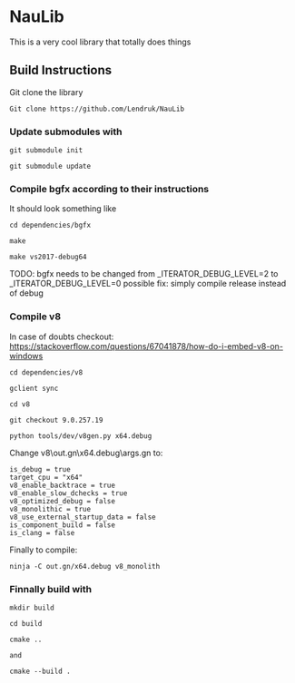 # NauLib
This is a very cool library that totally does things

## Build Instructions

Git clone the library

```
Git clone https://github.com/Lendruk/NauLib
```

### Update submodules with

```
git submodule init

git submodule update
```

### Compile bgfx according to their instructions

It should look something like

```
cd dependencies/bgfx

make

make vs2017-debug64 
```

TODO: bgfx needs to be changed from _ITERATOR_DEBUG_LEVEL=2 to _ITERATOR_DEBUG_LEVEL=0 possible fix: simply compile release instead of debug


### Compile v8

In case of doubts checkout: https://stackoverflow.com/questions/67041878/how-do-i-embed-v8-on-windows 

```
cd dependencies/v8

gclient sync

cd v8

git checkout 9.0.257.19

python tools/dev/v8gen.py x64.debug
```

Change v8\out.gn\x64.debug\args.gn to:

```
is_debug = true
target_cpu = "x64"
v8_enable_backtrace = true
v8_enable_slow_dchecks = true
v8_optimized_debug = false
v8_monolithic = true
v8_use_external_startup_data = false
is_component_build = false
is_clang = false
```

Finally to compile:

```
ninja -C out.gn/x64.debug v8_monolith
```

### Finnally build with 

```
mkdir build

cd build

cmake ..

and 

cmake --build .
```
